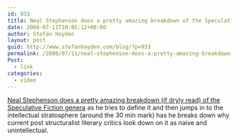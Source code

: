 ```yaml
---
id: 933
title: Neal Stephenson does a pretty amazing breakdown of the Speculative Fiction genera
date: 2008-07-11T10:05:12+00:00
author: Stefan Hayden
layout: post
guid: http://www.stefanhayden.com/blog/?p=933
permalink: /2008/07/11/neal-stephenson-does-a-pretty-amazing-breakdown-of-the-speculative-fiction-genera/
Post:
  - link
categories:
  - video
---
```

<a href="http://fora.tv/2008/05/08/Neal_Stephenson_Science_Fiction_as_a_Literary_Genre">Neal Stephenson does a pretty amazing breakdown (if dryly read) of the Speculative Fiction genera</a> as he tries to define it and then jumps in to the intellectual stratosphere (around the 30 min mark) has he breaks down why current post structuralist literary critics look down on it as naive and unintellectual.

<!--[if IE]>  <object width="430" height="284" type="application/x-shockwave-flash" quality="high" id="W484573217c08a2f7">
  <param value="http://widgets.clearspring.com/o/48233d8496b41f26/484573217c08a2f7/48233d8496b41f26/8af8c27f/sViewClip/5571/sWebHost/fora.tv" name="movie"/>
<![endif]-->
<!--[if !IE]><!-->
  <object width="430" height="284" type="application/x-shockwave-flash" id="W484573217c08a2f7" data="http://widgets.clearspring.com/o/48233d8496b41f26/484573217c08a2f7/48233d8496b41f26/8af8c27f/sViewClip/5571/sWebHost/fora.tv">
<!--<![endif]-->
<param name="wmode" value="transparent"/>
<param name="allowScriptAccess" value="always"/>
<param name="allowNetworking" value="all"/>
</object>
<script type="text/javascript" src= "http://widgets.clearspring.com/o/48233d8496b41f26/484573217c08a2f7/48233d8496b41f26/8af8c27f/sViewClip/5571/sWebHost/fora.tv/widget.js"></script>
